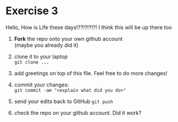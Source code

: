 # Exercise 3

Hello, How is Life these days!??!?!?!?!
I think this will be up there too
1. **Fork** the repo onto your own github account  
(maybe you already did it)

2. clone it to your laptop  
`git clone ...`

3. add greetings on top of this file.  Feel free to do more changes!

4. commit your changes:  
`git commit -am "<explain what did you do>"`

5. send your edits back to GitHub
`git push`

6. check the repo on your github account.  Did it work?
